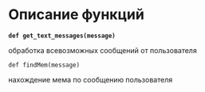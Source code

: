 # Описание функций

<pre><code><strong>def get_text_messages(message)</strong></code></pre>

обработка всевозможных сообщений от пользователя

```
def findMem(message)
```

нахождение мема по сообщению пользователя
